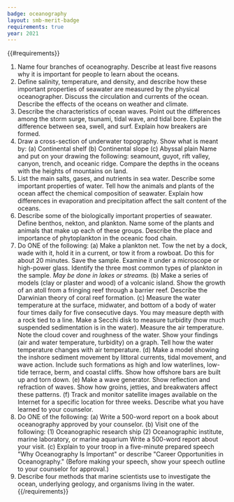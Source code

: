 ```yaml
---
badge: oceanography
layout: smb-merit-badge
requirements: true
year: 2021
---
```


{{#requirements}}
1. Name four branches of oceanography. Describe at least five reasons why it is important for people to learn about the oceans.
2. Define salinity, temperature, and density, and describe how these important properties of seawater are measured by the physical oceanographer. Discuss the circulation and currents of the ocean. Describe the effects of the oceans on weather and climate.
3. Describe the characteristics of ocean waves. Point out the differences among the storm surge, tsunami, tidal wave, and tidal bore. Explain the difference between sea, swell, and surf. Explain how breakers are formed.
4. Draw a cross-section of underwater topography. Show what is meant by:
    (a) Continental shelf
    (b) Continental slope
    (c) Abyssal plain
    Name and put on your drawing the following: seamount, guyot, rift valley, canyon, trench, and oceanic ridge. Compare the depths in the oceans with the heights of mountains on land.
5. List the main salts, gases, and nutrients in sea water. Describe some important properties of water. Tell how the animals and plants of the ocean affect the chemical composition of seawater. Explain how differences in evaporation and precipitation affect the salt content of the oceans.
6. Describe some of the biologically important properties of seawater. Define benthos, nekton, and plankton. Name some of the plants and animals that make up each of these groups. Describe the place and importance of phytoplankton in the oceanic food chain.
7. Do ONE of the following:
    (a) Make a plankton net. Tow the net by a dock, wade with it, hold it in a current, or tow it from a rowboat. Do this for about 20 minutes. Save the sample. Examine it under a microscope or high-power glass. Identify the three most common types of plankton in the sample.
        *May be done in lakes or streams.*
    (b) Make a series of models (clay or plaster and wood) of a volcanic island. Show the growth of an atoll from a fringing reef through a barrier reef. Describe the Darwinian theory of coral reef formation.
    (c) Measure the water temperature at the surface, midwater, and bottom of a body of water four times daily for five consecutive days. You may measure depth with a rock tied to a line. Make a Secchi disk to measure turbidity (how much suspended sedimentation is in the water). Measure the air temperature. Note the cloud cover and roughness of the water. Show your findings (air and water temperature, turbidity) on a graph. Tell how the water temperature changes with air temperature.
    (d) Make a model showing the inshore sediment movement by littoral currents, tidal movement, and wave action. Include such formations as high and low waterlines, low-tide terrace, berm, and coastal cliffs. Show how offshore bars are built up and torn down.
    (e) Make a wave generator. Show reflection and refraction of waves. Show how groins, jetties, and breakwaters affect these patterns.
    (f) Track and monitor satellite images available on the Internet for a specific location for three weeks. Describe what you have learned to your counselor.
8. Do ONE of the following:
    (a) Write a 500-word report on a book about oceanography approved by your counselor.
    (b) Visit one of the following:
        (1) Oceanographic research ship
        (2) Oceanographic institute, marine laboratory, or marine aquarium
        Write a 500-word report about your visit.
    (c) Explain to your troop in a five-minute prepared speech "Why Oceanography Is Important" or describe "Career Opportunities in Oceanography." (Before making your speech, show your speech outline to your counselor for approval.)
9. Describe four methods that marine scientists use to investigate the ocean, underlying geology, and organisms living in the water.
{{/requirements}}
